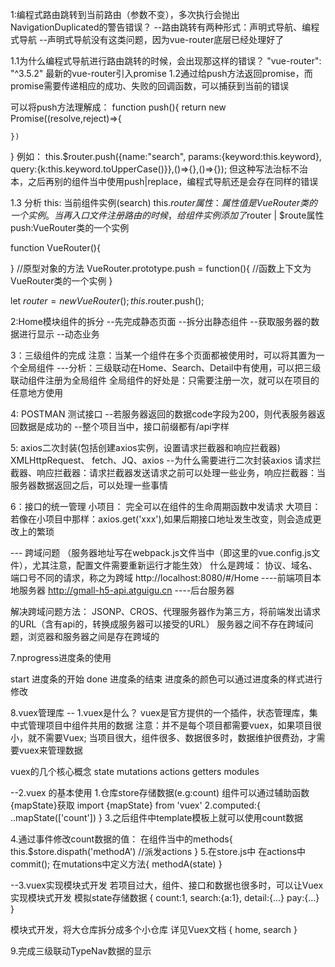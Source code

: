 1:编程式路由跳转到当前路由（参数不变），多次执行会抛出NavigationDuplicated的警告错误？
--路由跳转有两种形式：声明式导航、编程式导航
--声明式导航没有这类问题，因为vue-router底层已经处理好了

1.1为什么编程式导航进行路由跳转的时候，会出现那这样的错误？
"vue-router": "^3.5.2" 最新的vue-router引入promise
1.2通过给push方法返回promise，而promise需要传递相应的成功、失败的回调函数，可以捕获到当前的错误

可以将push方法理解成：
function push(){
    return new Promise((resolve,reject)=>{

    })
}
例如：
this.$router.push({name:"search", params:{keyword:this.keyword}, query:{k:this.keyword.toUpperCase()}},()=>{},()=>{});
但这种写法治标不治本，之后再别的组件当中使用push|replace，编程式导航还是会存在同样的错误

1.3 分析
this: 当前组件实例(search)
this.$router属性：属性值是VueRouter类的一个实例。当再入口文件注册路由的时候，给组件实例添加了$router | $route属性
push:VueRouter类的一个实例

function VueRouter(){

}
//原型对象的方法
VueRouter.prototype.push = function(){
    //函数上下文为VueRouter类的一个实例
}

let $router = new VueRouter();
this.$router.push();

2:Home模块组件的拆分
--先完成静态页面
--拆分出静态组件
--获取服务器的数据进行显示
--动态业务

3：三级组件的完成  注意：当某一个组件在多个页面都被使用时，可以将其置为一个全局组件
---分析：三级联动在Home、Search、Detail中有使用，可以把三级联动组件注册为全局组件
全局组件的好处是：只需要注册一次，就可以在项目的任意地方使用

4: POSTMAN 测试接口
--若服务器返回的数据code字段为200，则代表服务器返回数据是成功的
--整个项目当中，接口前缀都有/api字样

5: axios二次封装(包括创建axios实例，设置请求拦截器和响应拦截器)
XMLHttpRequest、 fetch、JQ、axios
--为什么需要进行二次封装axios
请求拦截器、响应拦截器：请求拦截器发送请求之前可以处理一些业务，响应拦截器：当服务器数据返回之后，可以处理一些事情

6：接口的统一管理
小项目： 完全可以在组件的生命周期函数中发请求
大项目：若像在小项目中那样：axios.get('xxx'),如果后期接口地址发生改变，则会造成更改上的繁琐

--- 跨域问题 （服务器地址写在webpack.js文件当中（即这里的vue.config.js文件），尤其注意，配置文件需要重新运行才能生效）
什么是跨域： 协议、域名、端口号不同的请求，称之为跨域
http://localhost:8080/#/Home   ----前端项目本地服务器
http://gmall-h5-api.atguigu.cn          ----后台服务器

解决跨域问题方法：
JSONP、CROS、代理服务器作为第三方，将前端发出请求的URL（含有api的，转换成服务器可以接受的URL）
服务器之间不存在跨域问题，浏览器和服务器之间是存在跨域的

7.nprogress进度条的使用

start 进度条的开始
done  进度条的结束
进度条的颜色可以通过进度条的样式进行修改

8.vuex管理库
-- 1.vuex是什么？
  vuex是官方提供的一个插件，状态管理库，集中式管理项目中组件共用的数据
  注意：并不是每个项目都需要vuex，如果项目很小，就不需要Vuex; 当项目很大，组件很多、数据很多时，数据维护很费劲，才需要vuex来管理数据

  vuex的几个核心概念
  state
  mutations
  actions
  getters
  modules

--2.vuex 的基本使用
  1.仓库store存储数据(e.g:count)
  组件可以通过辅助函数{mapState}获取   import {mapState} from 'vuex'
  2.computed:{
    ..mapState(['count'])
  }
  3.之后组件中template模板上就可以使用count数据

  4.通过事件修改count数据的值：
  在组件当中的methods{
    this.$store.dispath('methodA')   //派发actions
  }
  5.在store.js中 在actions中commit();  在mutations中定义方法{
    methodA(state)
  }

--3.vuex实现模块式开发
若项目过大，组件、接口和数据也很多时，可以让Vuex实现模块式开发
模拟state存储数据
{
  count:1,
  search:{a:1},
  detail:{...}
  pay:{...}
}

模块式开发，将大仓库拆分成多个小仓库
详见Vuex文档
{
  home,
  search
}

9.完成三级联动TypeNav数据的显示


